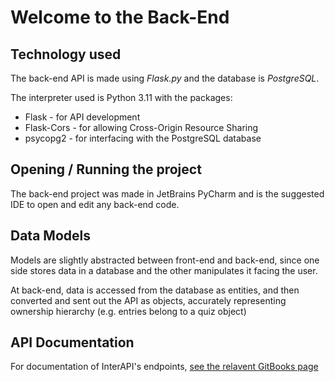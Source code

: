 # Welcome to the Back-End

## Technology used
The back-end API is made using *Flask.py* and the database is *PostgreSQL*.

The interpreter used is Python 3.11 with the packages:
- Flask - for API development
- Flask-Cors - for allowing Cross-Origin Resource Sharing
- psycopg2 - for interfacing with the PostgreSQL database

## Opening / Running the project
The back-end project was made in JetBrains PyCharm and is the suggested IDE to open and edit any back-end code.

## Data Models
Models are slightly abstracted between front-end and back-end,
since one side stores data in a database and the other manipulates it facing the user.

At back-end, data is accessed from the database as entities,
and then converted and sent out the API as objects,
accurately representing ownership hierarchy (e.g. entries belong to a quiz object)

## API Documentation
For documentation of InterAPI's endpoints, [see the relavent GitBooks page](https://app.gitbook.com/s/B8J9ERiRs7mSSdbsVs3l/)